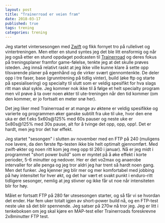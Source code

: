 ```yaml
---
layout: post
title: "Trainerroad er veien fram"
date: 2018-03-17
published: true
tags: trening
categories: trening
---
```


Jeg startet vintersesongen med [Zwift](http://zwift.com) og fikk fornyet tro på rullelivet og vintertreningen. Men etter en stund syntes jeg det ble litt ensformig og når jeg også etter en stund oppdaget podcasten til [Trainerroad](http://trainerroad.com) og deres fokus på treningsplaner framfor game-følelse, tenkte jeg at det skulle prøves isteden. Jeg innså relativt raskt at jeg ikke ville kunne klare å sette opp tilsvarende planer på egenhånd og de virker svært gjennomtenkte. De deler opp i tre faser, base (grunntrening på tidlig vinter), build (øke ftp og starte på spesialisering) og specialty til slutt som er veldig spesifikt for hva slags ritt man skal sykle. Jeg kommer nok ikke til å følge et helt specialty program men vil prøve å ta over noen økter til ute-treningen når den tid kommer (om den kommer, er jo fortsatt en meter snø her).

Det jeg liker med Trainerroad er at mange av øktene er veldig spesifikke og varierte og programmen øker ganske subtilt fra uke til uke, hvor den ene uka er det f.eks 5x60s@125% med 60s pauser og neste uke er 5x80s@125% med 30s pause, alt for å tvinge det opp, opp, opp!. Det er hardt, men jeg tror det har effekt. 

Jeg startet "sesongen" i slutten av november med en FTP på 240 (muligens noe lavere, da den første ftp-testen ikke ble helt optimalt gjennomført. Med zwift-økter og noen ritt kom jeg meg opp til 260 i januar). Nå er jeg midt i programmet "short power build" som er myntet på å øke effekt i korte perioder, 5-6 minutter og nedover. Her er det vo2max og anaerobe intervaller for alle penga og jeg tror aldri jeg har trent så hardt noen gang. Men det funker. Jeg kjenner jeg blir mer og mer komfortabel med jobbing på høy intensitet for hver økt, og det har vært et svakt punkt i enduro-ritt tidligere sesonger, nemlig at jeg stivner og ikke får ut noe når intensiteten blir for høy. 

Målet er fortsatt FTP på 280 før utesesongen starter, og så får vi se hvordan det ender. Har fem uker totalt igjen av short-power build nå, og en FTP-test neste uke så det blir spennende. Jeg satser på 270w nå tror jeg. Jeg er litt i tenkeboksen om jeg skal kjøre en MAP-test eller Trainerroads foreskrevne 2x8minutter FTP test. 
